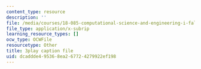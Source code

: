 ```yaml
---
content_type: resource
description: ''
file: /media/courses/18-085-computational-science-and-engineering-i-fall-2008/dcaddde495368ea267724279922ef198_hYaOtW4XY4.srt
file_type: application/x-subrip
learning_resource_types: []
ocw_type: OCWFile
resourcetype: Other
title: 3play caption file
uid: dcaddde4-9536-8ea2-6772-4279922ef198
---
```

